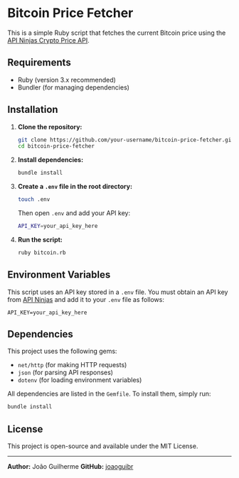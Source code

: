 # Bitcoin Price Fetcher

This is a simple Ruby script that fetches the current Bitcoin price using the [API Ninjas Crypto Price API](https://api-ninjas.com/api/cryptoprice).

## Requirements

- Ruby (version 3.x recommended)
- Bundler (for managing dependencies)

## Installation

1. **Clone the repository:**
   ```sh
   git clone https://github.com/your-username/bitcoin-price-fetcher.git
   cd bitcoin-price-fetcher
   ```

2. **Install dependencies:**
   ```sh
   bundle install
   ```

3. **Create a `.env` file in the root directory:**
   ```sh
   touch .env
   ```
   Then open `.env` and add your API key:
   ```sh
   API_KEY=your_api_key_here
   ```

4. **Run the script:**
   ```sh
   ruby bitcoin.rb
   ```

## Environment Variables

This script uses an API key stored in a `.env` file. You must obtain an API key from [API Ninjas](https://api-ninjas.com/) and add it to your `.env` file as follows:

```
API_KEY=your_api_key_here
```

## Dependencies

This project uses the following gems:
- `net/http` (for making HTTP requests)
- `json` (for parsing API responses)
- `dotenv` (for loading environment variables)

All dependencies are listed in the `Gemfile`. To install them, simply run:
```sh
bundle install
```

## License

This project is open-source and available under the MIT License.

---

**Author:** João Guilherme
**GitHub:** [joaoguibr](https://github.com/joaoguibr)
